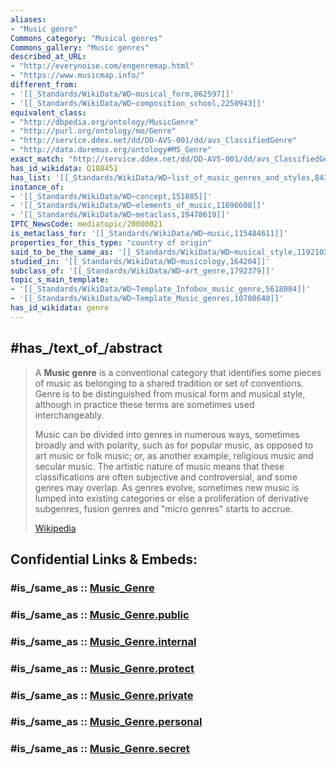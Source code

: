 ```yaml
---
aliases:
- "Music genre"
Commons_category: "Musical genres"
Commons_gallery: "Music genres"
described_at_URL:
- "http://everynoise.com/engenremap.html"
- "https://www.musicmap.info/"
different_from:
- '[[_Standards/WikiData/WD~musical_form,862597]]'
- '[[_Standards/WikiData/WD~composition_school,2250943]]'
equivalent_class:
- "http://dbpedia.org/ontology/MusicGenre"
- "http://purl.org/ontology/mo/Genre"
- "http://service.ddex.net/dd/DD-AVS-001/dd/avs_ClassifiedGenre"
- "http://data.doremus.org/ontology#M5_Genre"
exact_match: "http://service.ddex.net/dd/DD-AVS-001/dd/avs_ClassifiedGenre"
has_id_wikidata: Q188451
has_list: '[[_Standards/WikiData/WD~list_of_music_genres_and_styles,843744]]'
instance_of:
- '[[_Standards/WikiData/WD~concept,151885]]'
- '[[_Standards/WikiData/WD~elements_of_music,11696608]]'
- '[[_Standards/WikiData/WD~metaclass,19478619]]'
IPTC_NewsCode: mediatopic/20000021
is_metaclass_for: '[[_Standards/WikiData/WD~music,115484611]]'
properties_for_this_type: "country of origin"
said_to_be_the_same_as: '[[_Standards/WikiData/WD~musical_style,11921029]]'
studied_in: '[[_Standards/WikiData/WD~musicology,164204]]'
subclass_of: '[[_Standards/WikiData/WD~art_genre,1792379]]'
topic_s_main_template:
- '[[_Standards/WikiData/WD~Template_Infobox_music_genre,5618084]]'
- '[[_Standards/WikiData/WD~Template_Music_genres,10708640]]'
has_id_wikidata: genre
---
```


## #has_/text_of_/abstract 

> A **Music genre** is a conventional category that identifies some pieces of music as belonging to a shared tradition or set of conventions. Genre is to be distinguished from musical form and musical style, although in practice these terms are sometimes used interchangeably.
>
> Music can be divided into genres in numerous ways, sometimes broadly and with polarity, such as for popular music, as opposed to art music or folk music; or, as another example, religious music and secular music. The artistic nature of music means that these classifications are often subjective and controversial, and some genres may overlap. As genres evolve, sometimes new music is lumped into existing categories or else a proliferation of derivative subgenres, fusion genres and "micro genres" starts to accrue.
>
> [Wikipedia](https://en.wikipedia.org/wiki/Music%20genre) 


## Confidential Links & Embeds: 

### #is_/same_as :: [Music_Genre](/_Standards/Society/Communication/Media/Music/Music_Genre.md) 

### #is_/same_as :: [Music_Genre.public](/_public/Society/Communication/Media/Music/Music_Genre.public.md) 

### #is_/same_as :: [Music_Genre.internal](/_internal/Society/Communication/Media/Music/Music_Genre.internal.md) 

### #is_/same_as :: [Music_Genre.protect](/_protect/Society/Communication/Media/Music/Music_Genre.protect.md) 

### #is_/same_as :: [Music_Genre.private](/_private/Society/Communication/Media/Music/Music_Genre.private.md) 

### #is_/same_as :: [Music_Genre.personal](/_personal/Society/Communication/Media/Music/Music_Genre.personal.md) 

### #is_/same_as :: [Music_Genre.secret](/_secret/Society/Communication/Media/Music/Music_Genre.secret.md)

